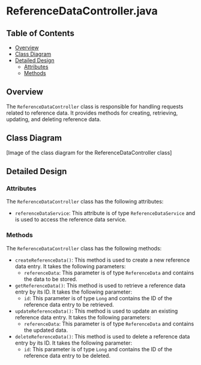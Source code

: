  # ReferenceDataController.java

## Table of Contents

- [Overview](#overview)
- [Class Diagram](#class-diagram)
- [Detailed Design](#detailed-design)
  - [Attributes](#attributes)
  - [Methods](#methods)

## Overview

The `ReferenceDataController` class is responsible for handling requests related to reference data. It provides methods for creating, retrieving, updating, and deleting reference data.

## Class Diagram

[Image of the class diagram for the ReferenceDataController class]

## Detailed Design

### Attributes

The `ReferenceDataController` class has the following attributes:

- `referenceDataService`: This attribute is of type `ReferenceDataService` and is used to access the reference data service.

### Methods

The `ReferenceDataController` class has the following methods:

- `createReferenceData()`: This method is used to create a new reference data entry. It takes the following parameters:
  - `referenceData`: This parameter is of type `ReferenceData` and contains the data to be stored.
- `getReferenceData()`: This method is used to retrieve a reference data entry by its ID. It takes the following parameter:
  - `id`: This parameter is of type `Long` and contains the ID of the reference data entry to be retrieved.
- `updateReferenceData()`: This method is used to update an existing reference data entry. It takes the following parameters:
  - `referenceData`: This parameter is of type `ReferenceData` and contains the updated data.
- `deleteReferenceData()`: This method is used to delete a reference data entry by its ID. It takes the following parameter:
  - `id`: This parameter is of type `Long` and contains the ID of the reference data entry to be deleted.